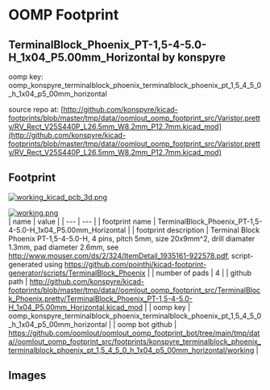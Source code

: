 # OOMP Footprint  
## TerminalBlock_Phoenix_PT-1,5-4-5.0-H_1x04_P5.00mm_Horizontal  by konspyre  
  
oomp key: oomp_konspyre_terminalblock_phoenix_terminalblock_phoenix_pt_1,5_4_5_0_h_1x04_p5_00mm_horizontal  
  
source repo at: [http://github.com/konspyre/kicad-footprints/blob/master/tmp/data//oomlout_oomp_footprint_src/Varistor.pretty/RV_Rect_V25S440P_L26.5mm_W8.2mm_P12.7mm.kicad_mod](http://github.com/konspyre/kicad-footprints/blob/master/tmp/data//oomlout_oomp_footprint_src/Varistor.pretty/RV_Rect_V25S440P_L26.5mm_W8.2mm_P12.7mm.kicad_mod)  
## Footprint  
  
[![working_kicad_pcb_3d.png](working_kicad_pcb_3d_600.png)](working_kicad_pcb_3d.png)  
  
[![working.png](working_600.png)](working.png)  
| name | value | 
| --- | --- | 
| footprint name | TerminalBlock_Phoenix_PT-1,5-4-5.0-H_1x04_P5.00mm_Horizontal | 
| footprint description | Terminal Block Phoenix PT-1,5-4-5.0-H, 4 pins, pitch 5mm, size 20x9mm^2, drill diamater 1.3mm, pad diameter 2.6mm, see http://www.mouser.com/ds/2/324/ItemDetail_1935161-922578.pdf, script-generated using https://github.com/pointhi/kicad-footprint-generator/scripts/TerminalBlock_Phoenix | 
| number of pads | 4 | 
| github path | http://github.com/konspyre/kicad-footprints/blob/master/tmp/data//oomlout_oomp_footprint_src/TerminalBlock_Phoenix.pretty/TerminalBlock_Phoenix_PT-1,5-4-5.0-H_1x04_P5.00mm_Horizontal.kicad_mod | 
| oomp key | oomp_konspyre_terminalblock_phoenix_terminalblock_phoenix_pt_1,5_4_5_0_h_1x04_p5_00mm_horizontal | 
| oomp bot github | https://github.com/oomlout/oomlout_oomp_footprint_bot/tree/main/tmp/data//oomlout_oomp_footprint_src/footprints/konspyre_terminalblock_phoenix_terminalblock_phoenix_pt_1,5_4_5_0_h_1x04_p5_00mm_horizontal/working | 
## Images  
